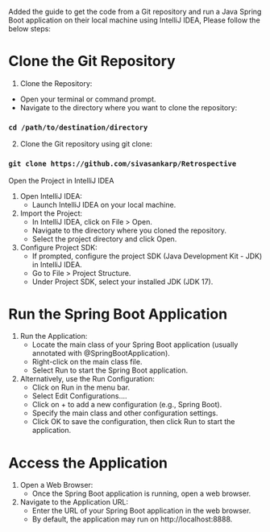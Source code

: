 Added the guide to get the code from a Git repository and run a Java Spring Boot application on their local machine using IntelliJ IDEA, Please follow the below steps:

# Clone the Git Repository

1. Clone the Repository:

- Open your terminal or command prompt.
- Navigate to the directory where you want to clone the repository:

### `cd /path/to/destination/directory`

2. Clone the Git repository using git clone:

### `git clone https://github.com/sivasankarp/Retrospective`

Open the Project in IntelliJ IDEA

1. Open IntelliJ IDEA:
   - Launch IntelliJ IDEA on your local machine.
2. Import the Project:
   - In IntelliJ IDEA, click on File > Open.
   - Navigate to the directory where you cloned the repository.
   - Select the project directory and click Open.
3. Configure Project SDK:
   - If prompted, configure the project SDK (Java Development Kit - JDK) in IntelliJ IDEA.
   - Go to File > Project Structure.
   - Under Project SDK, select your installed JDK (JDK 17).

# Run the Spring Boot Application

1. Run the Application:
   - Locate the main class of your Spring Boot application (usually annotated with @SpringBootApplication).
   - Right-click on the main class file.
   - Select Run <MainClassName> to start the Spring Boot application.
2. Alternatively, use the Run Configuration:
   - Click on Run in the menu bar.
   - Select Edit Configurations....
   - Click on + to add a new configuration (e.g., Spring Boot).
   - Specify the main class and other configuration settings.
   - Click OK to save the configuration, then click Run to start the application.

# Access the Application

1. Open a Web Browser:
   - Once the Spring Boot application is running, open a web browser.
2. Navigate to the Application URL:
   - Enter the URL of your Spring Boot application in the web browser.
   - By default, the application may run on http://localhost:8888.
